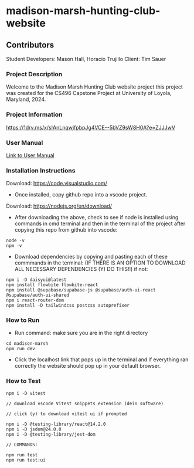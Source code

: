 # madison-marsh-hunting-club-website

## Contributors
Student Developers: Mason Hall, Horacio Trujillo
Client: Tim Sauer 

### Project Description
Welcome to the Madison Marsh Hunting Club website project this project was created for the CS496 Capstone Project at University of Loyola, Maryland, 2024.

### Project Information
https://1drv.ms/x/s!AnLnqwjfpbpJg4VCE--5bVZ9sW8H0A?e=ZJJJwV

### User Manual
[Link to User Manual](/UserManual.md)

### Installation Instructions

Download:
https://code.visualstudio.com/

- Once installed, copy github repo into a vscode project.

Download:
https://nodejs.org/en/download/

- After downloading the above, check to see if node is installed using commands in cmd terminal and then in the terminal of the project after copying this repo from github into vscode:
```
node -v
npm -v
```
- Download dependencies by copying and pasting each of these commmands in the terminal: (IF THERE IS AN OPTION TO DOWNLOAD ALL NECESSARY DEPENDENCIES (Y) DO THIS!!) if not:
```
npm i -D daisyui@latest
npm install flowbite flowbite-react
npm install @supabase/supabase-js @supabase/auth-ui-react @supabase/auth-ui-shared
npm i react-router-dom
npm install -D tailwindcss postcss autoprefixer
```

### How to Run

- Run command: make sure you are in the right directory
```
cd madison-marsh
npm run dev
```
- Click the localhost link that pops up in the terminal and if everything ran correctly the website should pop up in your default browser.

### How to Test
```
npm i -D vitest

// download vscode Vitest snippets extension (dein software)

// click (y) to download vitest ui if prompted

npm i -D @testing-library/react@14.2.0
npm i -D jsdom@24.0.0
npm i -D @testing-library/jest-dom

// COMMANDS:

npm run test
npm run test:ui


```
